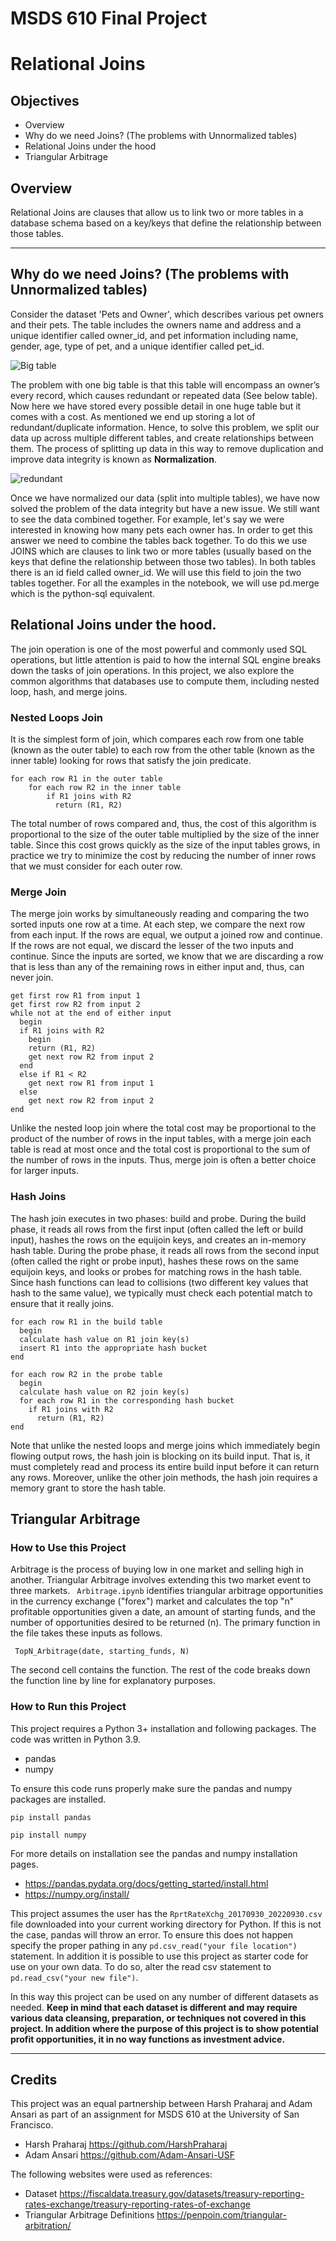 # MSDS 610 Final Project

# Relational Joins

## Objectives

- Overview
- Why do we need Joins? (The problems with Unnormalized tables)
- Relational Joins under the hood
- Triangular Arbitrage

## Overview
Relational Joins are clauses that allow us to link two or more tables in a database schema based on a key/keys that define the relationship between those tables.  

___
## Why do we need Joins? (The problems with Unnormalized tables)

Consider the dataset 'Pets and Owner', which describes various pet owners and their pets. The table includes the owners name and address and a unique identifier called owner_id, and pet information including name, gender, age, type of pet, and a unique identifier called pet_id.

![Big table](https://user-images.githubusercontent.com/20403651/193718099-90171bbf-cbf5-49c2-809a-67f3322bb24e.png)

The problem with one big table is that this table will encompass an owner’s every record, which causes redundant or repeated data (See below table). Now here we have stored every possible detail in one huge table but it comes with a cost. As mentioned we end up storing a lot of redundant/duplicate information. Hence, to solve this problem, we split our data up across multiple different tables, and create relationships between them. The process of splitting up data in this way to remove duplication and improve data integrity is known as **Normalization**.

![redundant](https://user-images.githubusercontent.com/20403651/193720117-ca482106-9f37-4f16-8199-95980c8235cc.png)


Once we have normalized our data (split into multiple tables), we have now solved the problem of the data integrity but have a new issue. We still want to see the data combined together. For example, let's say we were interested in knowing how many pets each owner has. In order to get this answer we need to combine the tables back together. To do this we use JOINS which are clauses to link two or more tables (usually based on the keys that define the relationship between those two tables). In both tables there is an id field called owner_id. We will use this field to join the two tables together. For all the examples in the notebook, we will use pd.merge which is the python-sql equivalent.
 

## Relational Joins under the hood.
The join operation is one of the most powerful and commonly used SQL operations, but little attention is paid to how the internal SQL engine breaks down the tasks of join operations. In this project, we also explore the common algorithms that databases use to compute them, including nested loop, hash, and merge joins.

### Nested Loops Join
It is the simplest form of join, which compares each row from one table (known as the outer table) to each row from the other table (known as the inner table) looking for rows that satisfy the join predicate.

```
for each row R1 in the outer table
    for each row R2 in the inner table
        if R1 joins with R2
          return (R1, R2)
```
The total number of rows compared and, thus, the cost of this algorithm is proportional to the size of the outer table multiplied by the size of the inner table. Since this cost grows quickly as the size of the input tables grows, in practice we try to minimize the cost by reducing the number of inner rows that we must consider for each outer row.

### Merge Join
The merge join works by simultaneously reading and comparing the two sorted inputs one row at a time.  At each step, we compare the next row from each input.  If the rows are equal, we output a joined row and continue.  If the rows are not equal, we discard the lesser of the two inputs and continue.  Since the inputs are sorted, we know that we are discarding a row that is less than any of the remaining rows in either input and, thus, can never join.

```
get first row R1 from input 1
get first row R2 from input 2
while not at the end of either input
  begin
  if R1 joins with R2
    begin
    return (R1, R2)
    get next row R2 from input 2
  end
  else if R1 < R2
    get next row R1 from input 1
  else
    get next row R2 from input 2
end
```

Unlike the nested loop join where the total cost may be proportional to the product of the number of rows in the input tables, with a merge join each table is read at most once and the total cost is proportional to the sum of the number of rows in the inputs.  Thus, merge join is often a better choice for larger inputs.

### Hash Joins
The hash join executes in two phases: build and probe.  During the build phase, it reads all rows from the first input (often called the left or build input), hashes the rows on the equijoin keys, and creates an in-memory hash table.  During the probe phase, it reads all rows from the second input (often called the right or probe input), hashes these rows on the same equijoin keys, and looks or probes for matching rows in the hash table.  Since hash functions can lead to collisions (two different key values that hash to the same value), we typically must check each potential match to ensure that it really joins.

```
for each row R1 in the build table
  begin
  calculate hash value on R1 join key(s)
  insert R1 into the appropriate hash bucket
end

for each row R2 in the probe table
  begin
  calculate hash value on R2 join key(s)
  for each row R1 in the corresponding hash bucket
    if R1 joins with R2
      return (R1, R2)
end
```
Note that unlike the nested loops and merge joins which immediately begin flowing output rows, the hash join is blocking on its build input.  That is, it must completely read and process its entire build input before it can return any rows.  Moreover, unlike the other join methods, the hash join requires a memory grant to store the hash table.


## Triangular Arbitrage

### How to Use this Project
Arbitrage is the process of buying low in one market and selling high in another. Triangular Arbitrage involves extending this two market event to three markets. ``` Arbitrage.ipynb``` identifies triangular arbitrage opportunities in the currency exchange ("forex") market and calculates the top "n" profitable opportunities given a date, an amount of starting funds, and the number of opportunities desired to be returned (n). The primary function in the file takes these inputs as follows.

``` TopN_Arbitrage(date, starting_funds, N)```

The second cell contains the function. The rest of the code breaks down the function line by line for explanatory purposes.


### How to Run this Project
This project requires a Python 3+ installation and following packages. The code was written in Python 3.9.
- pandas
- numpy
 
To ensure this code runs properly make sure the pandas and numpy packages are installed.

```
pip install pandas
```

```
pip install numpy
```

For more details on installation see the pandas and numpy installation pages.

- https://pandas.pydata.org/docs/getting_started/install.html
- https://numpy.org/install/

This project assumes the user has the ```RprtRateXchg_20170930_20220930.csv``` file downloaded into your current working directory for Python. If this is not the case, pandas will throw an error. To ensure this does not happen specify the proper pathing in any ```pd.csv_read("your file location")``` statement. In addition it is possible to use this project as starter code for use on your own data. To do so, alter the read csv statement to ```pd.read_csv("your new file")```.

In this way this project can be used on any number of different datasets as needed. **Keep in mind that each dataset is different and may require various data cleansing, preparation, or techniques not covered in this project. In addition where the purpose of this project is to show potential profit opportunities, it in no way functions as investment advice.**

___

## Credits
This project was an equal partnership between Harsh Praharaj and Adam Ansari as part of an assignment for MSDS 610 at the University of San Francisco.

- Harsh Praharaj https://github.com/HarshPraharaj
- Adam Ansari https://github.com/Adam-Ansari-USF

The following websites were used as references:
- Dataset https://fiscaldata.treasury.gov/datasets/treasury-reporting-rates-exchange/treasury-reporting-rates-of-exchange
- Triangular Arbitrage Definitions https://penpoin.com/triangular-arbitration/
